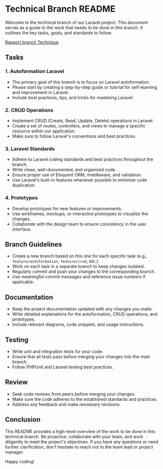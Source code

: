 # Technical Branch README

Welcome to the technical branch of our Laravel project. This document serves as a guide to the work that needs to be done in this branch. It outlines the key tasks, goals, and standards to follow.

[Rapport branch Technique](https://docs.google.com/document/d/1PmwBmz1MMWuG4udm2-E9DZZDb5Ed-S6k0Tz-EpK0B2E/edit?usp=sharing)</br>

## Tasks

### 1. Autoformation Laravel
- The primary goal of this branch is to focus on Laravel autoformation.
- Please start by creating a step-by-step guide or tutorial for self-learning and improvement in Laravel.
- Include best practices, tips, and tricks for mastering Laravel.

### 2. CRUD Operations
- Implement CRUD (Create, Read, Update, Delete) operations in Laravel.
- Create a set of routes, controllers, and views to manage a specific resource within our application.
- Make sure to follow Laravel's conventions and best practices.

### 3. Laravel Standards
- Adhere to Laravel coding standards and best practices throughout the branch.
- Write clean, well-documented, and organized code.
- Ensure proper use of Eloquent ORM, middleware, and validation.
- Use Laravel's built-in features whenever possible to minimize code duplication.

### 4. Prototypes
- Develop prototypes for new features or improvements.
- Use wireframes, mockups, or interactive prototypes to visualize the changes.
- Collaborate with the design team to ensure consistency in the user interface.

## Branch Guidelines
- Create a new branch based on this one for each specific task (e.g., `feature/autoformation`, `feature/crud`, etc.).
- Work on each task in a separate branch to keep changes isolated.
- Regularly commit and push your changes to the corresponding branch.
- Use meaningful commit messages and reference issue numbers if applicable.

## Documentation
- Keep the project documentation updated with any changes you make.
- Write detailed explanations for the autoformation, CRUD operations, and prototypes.
- Include relevant diagrams, code snippets, and usage instructions.

## Testing
- Write unit and integration tests for your code.
- Ensure that all tests pass before merging your changes into the main branch.
- Follow PHPUnit and Laravel testing best practices.

## Review
- Seek code reviews from peers before merging your changes.
- Make sure the code adheres to the established standards and practices.
- Address any feedback and make necessary revisions.

## Conclusion
This README provides a high-level overview of the work to be done in this technical branch. Be proactive, collaborate with your team, and work diligently to meet the project's objectives. If you have any questions or need further clarification, don't hesitate to reach out to the team lead or project manager.

Happy coding!
